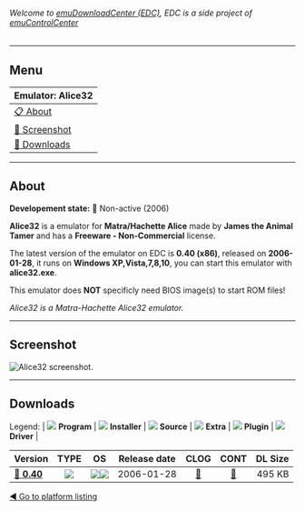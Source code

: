 ###### Welcome to [emuDownloadCenter (EDC)](https://github.com/PhoenixInteractiveNL/emuDownloadCenter/wiki/), EDC is a side project of [emuControlCenter](https://github.com/PhoenixInteractiveNL/emuControlCenter/wiki/)
***
## Menu
| **Emulator: Alice32** |
|:---------|
| [:clipboard: About](#about) |
| [:sunrise: Screenshot](#screenshot) |
| [:floppy_disk: Downloads](#downloads) |
***
## About
**Developement state:** :red_circle: Non-active (2006)

**Alice32** is a emulator for **Matra/Hachette Alice** made by **James the Animal Tamer** and has a **Freeware - Non-Commercial** license.

The latest version of the emulator on EDC is **0.40 (x86)**, released on **2006-01-28**, it runs on **Windows XP,Vista,7,8,10**, you can start this emulator with **alice32.exe**.

This emulator does **NOT** specificly need BIOS image(s) to start ROM files!

_Alice32 is a Matra-Hachette Alice32 emulator._
***
## Screenshot
![](https://raw.githubusercontent.com/PhoenixInteractiveNL/emuDownloadCenter/master/hooks/alice32/emulator_screen_01.jpg "Alice32 screenshot.")
***
## Downloads
Legend:
| ![](https://raw.githubusercontent.com/wiki/PhoenixInteractiveNL/emuDownloadCenter/images_misc/icon_program_24.png) **Program** | 
![](https://raw.githubusercontent.com/wiki/PhoenixInteractiveNL/emuDownloadCenter/images_misc/icon_installer_24.png) **Installer** | 
![](https://raw.githubusercontent.com/wiki/PhoenixInteractiveNL/emuDownloadCenter/images_misc/icon_source_code_24.png) **Source** | 
![](https://raw.githubusercontent.com/wiki/PhoenixInteractiveNL/emuDownloadCenter/images_misc/icon_extra_24.png) **Extra** | 
![](https://raw.githubusercontent.com/wiki/PhoenixInteractiveNL/emuDownloadCenter/images_misc/icon_plugin_24.png) **Plugin** | 
![](https://raw.githubusercontent.com/wiki/PhoenixInteractiveNL/emuDownloadCenter/images_misc/icon_driver_24.png) **Driver** | 
 
| Version | TYPE | OS | Release date | CLOG | CONT | DL Size |
|:--------|:----:|:--:|:------------:|:----:|:----:|--------:|
| [:floppy_disk: **0.40**](https://github.com/PhoenixInteractiveNL/edc-repo0006/raw/master/alice32/0.40.7z) | ![](https://raw.githubusercontent.com/wiki/PhoenixInteractiveNL/emuDownloadCenter/images_misc/icon_program_24.png) | ![](https://raw.githubusercontent.com/wiki/PhoenixInteractiveNL/emuDownloadCenter/images_misc/logo_windows_24.png)![](https://raw.githubusercontent.com/wiki/PhoenixInteractiveNL/emuDownloadCenter/images_misc/icon_32-bit_24.png) | 2006-01-28 | [:page_facing_up:](https://github.com/PhoenixInteractiveNL/edc-repo0006/blob/master/alice32/0.40_changelog.txt) | [:mag_right:](https://github.com/PhoenixInteractiveNL/edc-repo0006/blob/master/alice32/0.40_contents.txt) | 495 KB |

[:arrow_backward: Go to platform listing](https://github.com/PhoenixInteractiveNL/emuDownloadCenter/wiki/EDC-Platform-List)
